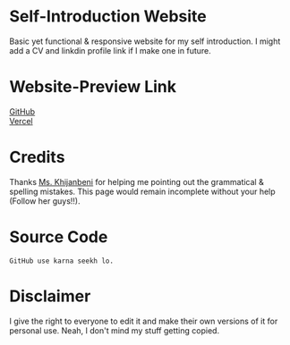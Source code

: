 # Self-Introduction Website

Basic yet functional & responsive website for my self introduction. I might add a CV and linkdin profile link if I make one in future.

# Website-Preview Link

<a href="https://dr460ngeek.github.io/new-self-intro/"> GitHub </a>
<br>
<a href="https://dr460ngeek.vercel.app/"> Vercel </a>
<br>

# Credits

Thanks <u><a href="https://www.instagram.com/kjsrod?igsh=MWhxazQ4dnB4bmxveA==" target="_blank">Ms. Khijanbeni</a></u> for helping me pointing out the grammatical & spelling mistakes. This page would remain incomplete without your help (Follow her guys!!).

# Source Code 

```GitHub use karna seekh lo.```

# Disclaimer
I give the right to everyone to edit it and make their own versions of it for personal use. Neah, I don't mind my stuff getting copied.
